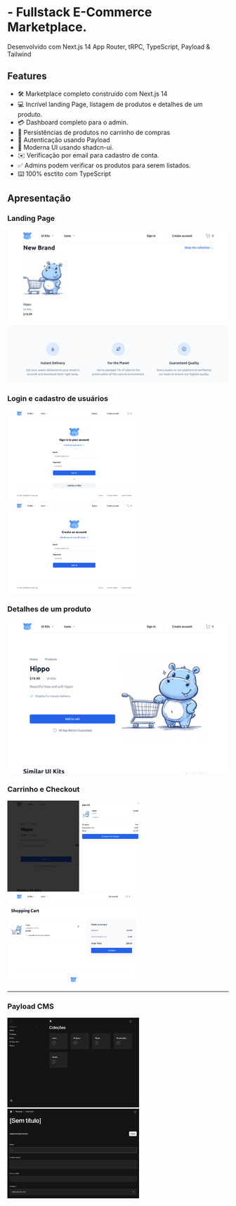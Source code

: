 # - Fullstack E-Commerce Marketplace.

Desenvolvido com Next.js 14 App Router, tRPC, TypeScript, Payload & Tailwind

## Features

- 🛠️ Marketplace completo construído com Next.js 14
- 💻 Incrível landing Page, listagem de produtos e detalhes de um produto.
- 💳 Dashboard completo para o admin.
- 🛒 Persistências de produtos no carrinho de compras
- 🔑 Autenticação usando Payload
- 🌟 Moderna UI usando shadcn-ui.
- ✉️ Verificação por email para cadastro de conta.
- ✅ Admins podem verificar os produtos para serem listados.
- ⌨️ 100% esctito com TypeScript

## Apresentação

### Landing Page
<img src="public/readme-imgs/landing.png" alt="Landing Page" width="600">

### Login e cadastro de usuários
<img src="public/readme-imgs/signin.png" alt="sign in" width="300">
<img src="public/readme-imgs/signup.png" alt="sign up" width="300">

### Detalhes de um produto
<img src="public/readme-imgs/singleproduct.png" alt="Single product Page" width="600">

### Carrinho e Checkout
<img src="public/readme-imgs/cart.png" alt="cart" width="300">
<img src="public/readme-imgs/checkout.png" alt="Chcekout Page" width="300">

---

### Payload CMS 
<img src="public/readme-imgs/collections.png" alt="cart" width="300">
<img src="public/readme-imgs/formproduct.png" alt="Chcekout Page" width="300">

